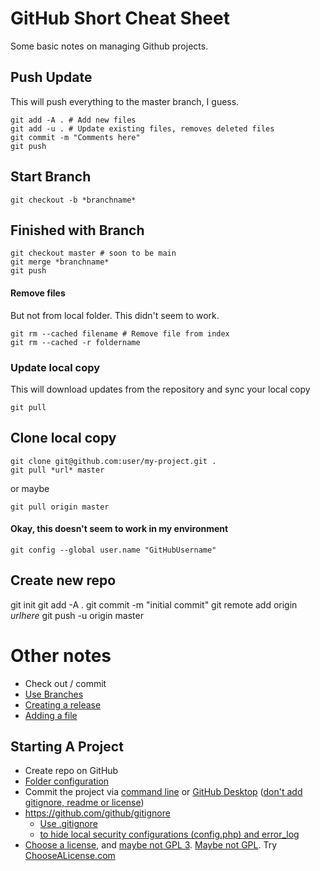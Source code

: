 # GitHub Short Cheat Sheet
Some basic notes on managing Github projects.

## Push Update
This will push everything to the master branch, I guess.

```
git add -A . # Add new files
git add -u . # Update existing files, removes deleted files
git commit -m "Comments here"
git push
```

## Start Branch

```
git checkout -b *branchname*
```

## Finished with Branch

```
git checkout master # soon to be main
git merge *branchname*
git push
```

#### Remove files
But not from local folder. This didn't seem to work.
```
git rm --cached filename # Remove file from index
git rm --cached -r foldername
```

### Update local copy
This will download updates from the repository and sync your local copy

```git pull```


## Clone local copy
```
git clone git@github.com:user/my-project.git .
git pull *url* master
```
or maybe
```
git pull origin master
```

#### Okay, this doesn't seem to work in my environment
```
git config --global user.name "GitHubUsername"
```


## Create new repo
git init
git add -A .
git commit -m "initial commit"
git remote add origin _urlhere_
git push -u origin master


# Other notes

* Check out / commit
* [Use Branches](https://thenewstack.io/dont-mess-with-the-master-working-with-branches-in-git-and-github/)
* [Creating a release](https://help.github.com/articles/creating-releases/)
* [Adding a file](https://help.github.com/articles/adding-a-file-to-a-repository-using-the-command-line/)

## Starting A Project
* Create repo on GitHub
* [Folder configuration](https://github.com/kriasoft/Folder-Structure-Conventions)
* Commit the project via [command line](https://help.github.com/articles/adding-an-existing-project-to-github-using-the-command-line/) or [GitHub Desktop](https://help.github.com/articles/adding-an-existing-project-to-github-using-the-command-line/) ([don't add gitignore, readme or license](https://help.github.com/articles/adding-an-existing-project-to-github-using-the-command-line/))
* https://github.com/github/gitignore
  * [Use .gitignore](https://git-scm.com/docs/gitignore)
  * [to hide local security configurations (config.php) and error_log](https://stackoverflow.com/a/3319626)
* [Choose a license](https://help.github.com/articles/licensing-a-repository/), and [maybe not GPL 3](https://www.cnet.com/news/torvalds-no-gpl-3-for-linux/). [Maybe not GPL](http://lucumr.pocoo.org/2009/2/12/are-you-sure-you-want-to-use-gpl/). Try [ChooseALicense.com](https://choosealicense.com/)
